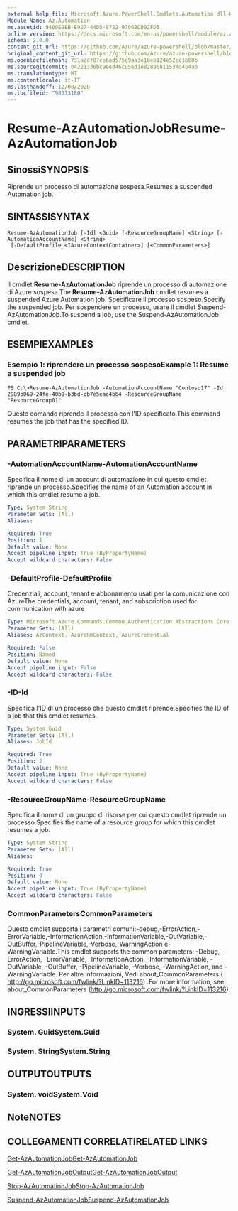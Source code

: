 ```yaml
---
external help file: Microsoft.Azure.PowerShell.Cmdlets.Automation.dll-Help.xml
Module Name: Az.Automation
ms.assetid: 9400E9EB-E927-44D5-8722-9706BDD92FD5
online version: https://docs.microsoft.com/en-us/powershell/module/az.automation/resume-azautomationjob
schema: 2.0.0
content_git_url: https://github.com/Azure/azure-powershell/blob/master/src/Automation/Automation/help/Resume-AzAutomationJob.md
original_content_git_url: https://github.com/Azure/azure-powershell/blob/master/src/Automation/Automation/help/Resume-AzAutomationJob.md
ms.openlocfilehash: 731a2df87ce6ad575e9aa3e10eb124e52ec1b60b
ms.sourcegitcommit: 04221336bc9eed46c05ed1e828a6811534d4b4ab
ms.translationtype: MT
ms.contentlocale: it-IT
ms.lasthandoff: 12/08/2020
ms.locfileid: "98373180"
---
```

# <span data-ttu-id="9ecde-101">Resume-AzAutomationJob</span><span class="sxs-lookup"><span data-stu-id="9ecde-101">Resume-AzAutomationJob</span></span>

## <span data-ttu-id="9ecde-102">Sinossi</span><span class="sxs-lookup"><span data-stu-id="9ecde-102">SYNOPSIS</span></span>
<span data-ttu-id="9ecde-103">Riprende un processo di automazione sospesa.</span><span class="sxs-lookup"><span data-stu-id="9ecde-103">Resumes a suspended Automation job.</span></span>

## <span data-ttu-id="9ecde-104">SINTASSI</span><span class="sxs-lookup"><span data-stu-id="9ecde-104">SYNTAX</span></span>

```
Resume-AzAutomationJob [-Id] <Guid> [-ResourceGroupName] <String> [-AutomationAccountName] <String>
 [-DefaultProfile <IAzureContextContainer>] [<CommonParameters>]
```

## <span data-ttu-id="9ecde-105">Descrizione</span><span class="sxs-lookup"><span data-stu-id="9ecde-105">DESCRIPTION</span></span>
<span data-ttu-id="9ecde-106">Il cmdlet **Resume-AzAutomationJob** riprende un processo di automazione di Azure sospesa.</span><span class="sxs-lookup"><span data-stu-id="9ecde-106">The **Resume-AzAutomationJob** cmdlet resumes a suspended Azure Automation job.</span></span>
<span data-ttu-id="9ecde-107">Specificare il processo sospeso.</span><span class="sxs-lookup"><span data-stu-id="9ecde-107">Specify the suspended job.</span></span>
<span data-ttu-id="9ecde-108">Per sospendere un processo, usare il cmdlet Suspend-AzAutomationJob.</span><span class="sxs-lookup"><span data-stu-id="9ecde-108">To suspend a job, use the Suspend-AzAutomationJob cmdlet.</span></span>

## <span data-ttu-id="9ecde-109">ESEMPI</span><span class="sxs-lookup"><span data-stu-id="9ecde-109">EXAMPLES</span></span>

### <span data-ttu-id="9ecde-110">Esempio 1: riprendere un processo sospeso</span><span class="sxs-lookup"><span data-stu-id="9ecde-110">Example 1: Resume a suspended job</span></span>
```
PS C:\>Resume-AzAutomationJob -AutomationAccountName "Contoso17" -Id 2989b069-24fe-40b9-b3bd-cb7e5eac4b64 -ResourceGroupName "ResourceGroup01"
```

<span data-ttu-id="9ecde-111">Questo comando riprende il processo con l'ID specificato.</span><span class="sxs-lookup"><span data-stu-id="9ecde-111">This command resumes the job that has the specified ID.</span></span>

## <span data-ttu-id="9ecde-112">PARAMETRI</span><span class="sxs-lookup"><span data-stu-id="9ecde-112">PARAMETERS</span></span>

### <span data-ttu-id="9ecde-113">-AutomationAccountName</span><span class="sxs-lookup"><span data-stu-id="9ecde-113">-AutomationAccountName</span></span>
<span data-ttu-id="9ecde-114">Specifica il nome di un account di automazione in cui questo cmdlet riprende un processo.</span><span class="sxs-lookup"><span data-stu-id="9ecde-114">Specifies the name of an Automation account in which this cmdlet resume a job.</span></span>

```yaml
Type: System.String
Parameter Sets: (All)
Aliases:

Required: True
Position: 1
Default value: None
Accept pipeline input: True (ByPropertyName)
Accept wildcard characters: False
```

### <span data-ttu-id="9ecde-115">-DefaultProfile</span><span class="sxs-lookup"><span data-stu-id="9ecde-115">-DefaultProfile</span></span>
<span data-ttu-id="9ecde-116">Credenziali, account, tenant e abbonamento usati per la comunicazione con Azure</span><span class="sxs-lookup"><span data-stu-id="9ecde-116">The credentials, account, tenant, and subscription used for communication with azure</span></span>

```yaml
Type: Microsoft.Azure.Commands.Common.Authentication.Abstractions.Core.IAzureContextContainer
Parameter Sets: (All)
Aliases: AzContext, AzureRmContext, AzureCredential

Required: False
Position: Named
Default value: None
Accept pipeline input: False
Accept wildcard characters: False
```

### <span data-ttu-id="9ecde-117">-ID</span><span class="sxs-lookup"><span data-stu-id="9ecde-117">-Id</span></span>
<span data-ttu-id="9ecde-118">Specifica l'ID di un processo che questo cmdlet riprende.</span><span class="sxs-lookup"><span data-stu-id="9ecde-118">Specifies the ID of a job that this cmdlet resumes.</span></span>

```yaml
Type: System.Guid
Parameter Sets: (All)
Aliases: JobId

Required: True
Position: 2
Default value: None
Accept pipeline input: True (ByPropertyName)
Accept wildcard characters: False
```

### <span data-ttu-id="9ecde-119">-ResourceGroupName</span><span class="sxs-lookup"><span data-stu-id="9ecde-119">-ResourceGroupName</span></span>
<span data-ttu-id="9ecde-120">Specifica il nome di un gruppo di risorse per cui questo cmdlet riprende un processo.</span><span class="sxs-lookup"><span data-stu-id="9ecde-120">Specifies the name of a resource group for which this cmdlet resumes a job.</span></span>

```yaml
Type: System.String
Parameter Sets: (All)
Aliases:

Required: True
Position: 0
Default value: None
Accept pipeline input: True (ByPropertyName)
Accept wildcard characters: False
```

### <span data-ttu-id="9ecde-121">CommonParameters</span><span class="sxs-lookup"><span data-stu-id="9ecde-121">CommonParameters</span></span>
<span data-ttu-id="9ecde-122">Questo cmdlet supporta i parametri comuni:-debug,-ErrorAction,-ErrorVariable,-InformationAction,-InformationVariable,-OutVariable,-OutBuffer,-PipelineVariable,-Verbose,-WarningAction e-WarningVariable.</span><span class="sxs-lookup"><span data-stu-id="9ecde-122">This cmdlet supports the common parameters: -Debug, -ErrorAction, -ErrorVariable, -InformationAction, -InformationVariable, -OutVariable, -OutBuffer, -PipelineVariable, -Verbose, -WarningAction, and -WarningVariable.</span></span> <span data-ttu-id="9ecde-123">Per altre informazioni, Vedi about_CommonParameters ( http://go.microsoft.com/fwlink/?LinkID=113216) .</span><span class="sxs-lookup"><span data-stu-id="9ecde-123">For more information, see about_CommonParameters (http://go.microsoft.com/fwlink/?LinkID=113216).</span></span>

## <span data-ttu-id="9ecde-124">INGRESSI</span><span class="sxs-lookup"><span data-stu-id="9ecde-124">INPUTS</span></span>

### <span data-ttu-id="9ecde-125">System. Guid</span><span class="sxs-lookup"><span data-stu-id="9ecde-125">System.Guid</span></span>

### <span data-ttu-id="9ecde-126">System. String</span><span class="sxs-lookup"><span data-stu-id="9ecde-126">System.String</span></span>

## <span data-ttu-id="9ecde-127">OUTPUT</span><span class="sxs-lookup"><span data-stu-id="9ecde-127">OUTPUTS</span></span>

### <span data-ttu-id="9ecde-128">System. void</span><span class="sxs-lookup"><span data-stu-id="9ecde-128">System.Void</span></span>

## <span data-ttu-id="9ecde-129">Note</span><span class="sxs-lookup"><span data-stu-id="9ecde-129">NOTES</span></span>

## <span data-ttu-id="9ecde-130">COLLEGAMENTI CORRELATI</span><span class="sxs-lookup"><span data-stu-id="9ecde-130">RELATED LINKS</span></span>

[<span data-ttu-id="9ecde-131">Get-AzAutomationJob</span><span class="sxs-lookup"><span data-stu-id="9ecde-131">Get-AzAutomationJob</span></span>](./Get-AzAutomationJob.md)

[<span data-ttu-id="9ecde-132">Get-AzAutomationJobOutput</span><span class="sxs-lookup"><span data-stu-id="9ecde-132">Get-AzAutomationJobOutput</span></span>](./Get-AzAutomationJobOutput.md)

[<span data-ttu-id="9ecde-133">Stop-AzAutomationJob</span><span class="sxs-lookup"><span data-stu-id="9ecde-133">Stop-AzAutomationJob</span></span>](./Stop-AzAutomationJob.md)

[<span data-ttu-id="9ecde-134">Suspend-AzAutomationJob</span><span class="sxs-lookup"><span data-stu-id="9ecde-134">Suspend-AzAutomationJob</span></span>](./Suspend-AzAutomationJob.md)


